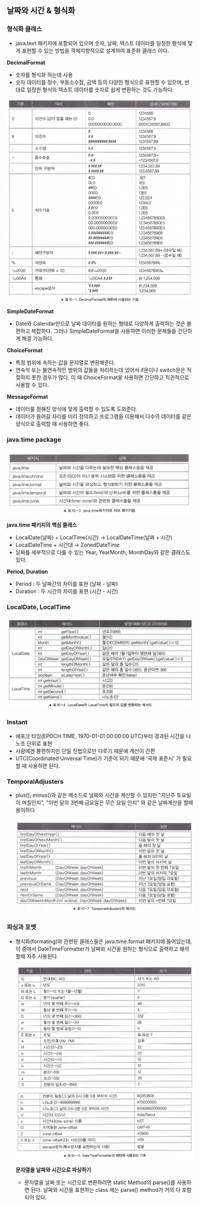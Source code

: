 ## 날짜와 시간 & 형식화

### 형식화 클래스

- java.text 패키지에 포함되어 있으며 숫자, 날짜, 텍스트 데이터를 일정한 형식에 맞게 표현할 수 있는 방법을 객체지향적으로 설계하여 표준화 클래스 이다.

**DecimalFormat**

- 숫자를 형식화 하는데 사용
- 숫자 데이터를 정수, 부동소수점, 금액 등의 다양한 형식으로 표현할 수 있으며, 반대로 일정한 형식의 텍스트 데이터를 숫자로 쉽게 변환하는 것도 가능하다.

<img src="/src/me/study/date_time_formatting/img/decimalformat_img_1.jpeg" width="500px;">

**SimpleDateFormat**

- Date와 Calendar만으로 날짜 데이터를 원하는 형태로 다양하게 출력하는 것은 불편하고 복잡하다. 그러나  SimpleDateFormat을 사용하면 이러한 문제들을 간단하게 해결 가능하다.

**ChoiceFormat**

- 특정 범위에 속하는 값을 문자열로 변환해준다.
- 연속적 또는 불연속적인 범위의 값들을 처리하는데 있어서 if문이나 switch문은 적절하지 못한 경우가 많다. 이 때 ChoiceFormat을 사용하면 간단하고 직관적으로 사용할 수 있다.

**MessageFormat**

- 데이터를 정해진 양식에 맞게 출력할 수 있도록 도와준다.
- 데이터가 들어갈 자리를 미리 정의하고 프로그램을 이용해서 다수의 데이터를 같은 양식으로 출력할 때 사용하면 좋다.

### **java.time package**

<img src="/src/me/study/date_time_formatting/img/java_time_package_img_1.jpeg" width="500px;">

**java.time 패키지의 핵심 클래스**

- LocalDate(날짜) + LocalTime(시간) → LocalDateTime(날짜 + 시간)
- LocalDateTime + 시간대 → ZonedDateTime
- 날짜를 세부적으로 다룰 수 있는 Year, YearMonth, MonthDay와 같은 클래스도 있다.

**Period, Duration**

- Period : 두 날짜간의 차이를 표현 (날짜 - 날짜)
- Duration : 두 시간의 차이를 표현 (시간 - 시간)

### LocalDate, LocalTime

<img src="/src/me/study/date_time_formatting/img/localdatetime_img_1.jpeg">

### Instant

- 에포크 타임(EPOCH TIME, 1970-01-01 00:00:00 UTC)부터 경과된 시간을 나노초 단위로 표현
- 사람에겐 불편하지만 단일 진법으로만 다루기 때문에 계산이 간편
- UTC(Coordinated Unversal Time)가 기준이 되기 때문에 '국제 표준시' 가 필요할 때 사용하면 된다.

### TemporalAdjusters

- plus(), minus()와 같은 메소드로 날짜와 시간을 계산할 수 있지만 "지난주 토요일이 며칠인지", "이번 달의 3번째 금요일은 무슨 요일 인지" 와 같은 날짜계산을 할때 용이하다

    <img src="/src/me/study/date_time_formatting/img/temporaladjusters_img_1.jpeg">

### 파싱과 포멧

- 형식화(formating)와 관련된 클래스들은 java.time.format 패키지에 들어있는데, 이 중에서 DateTimeFormatter가 날짜와 시간을 원하는 형식으로 출력하고 해석 할때 자주 사용된다.

    <img src="/src/me/study/date_time_formatting/img/formating_img_1.jpeg">

    <img src="/src/me/study/date_time_formatting/img/formating_img_2.jpeg">

    **문자열을 날짜와 시간으로 파싱하기**

    - 문자열을 날짜 또는 시간으로 변환하려면 static Method의 parse()를 사용하면 된다. 날짜와 시간을 표현하는 class 에는 parse() method가 거의 다 포함되어 있다.
